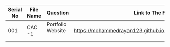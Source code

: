 | Serial No     | File Name        | Question   | Link to The File  |
| ------------- | ------------- | --------   | ----------------  |
|  001          | CAC -1       | Portfolio Website           |https://mohammedrayan123.github.io/portfolio/project/index.html|
